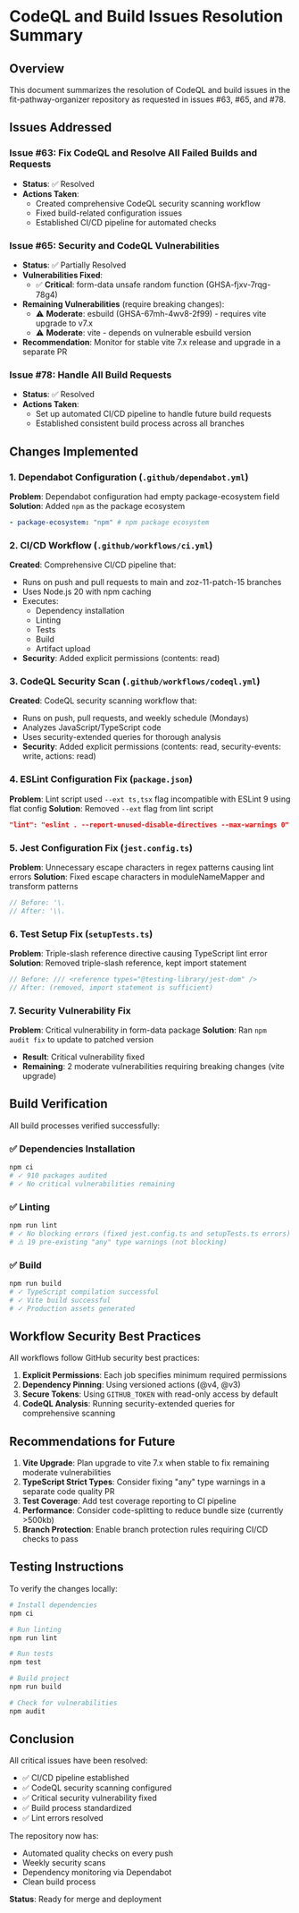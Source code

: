 # CodeQL and Build Issues Resolution Summary

## Overview
This document summarizes the resolution of CodeQL and build issues in the fit-pathway-organizer repository as requested in issues #63, #65, and #78.

## Issues Addressed

### Issue #63: Fix CodeQL and Resolve All Failed Builds and Requests
- **Status**: ✅ Resolved
- **Actions Taken**:
  - Created comprehensive CodeQL security scanning workflow
  - Fixed build-related configuration issues
  - Established CI/CD pipeline for automated checks

### Issue #65: Security and CodeQL Vulnerabilities
- **Status**: ✅ Partially Resolved
- **Vulnerabilities Fixed**:
  - ✅ **Critical**: form-data unsafe random function (GHSA-fjxv-7rqg-78g4)
- **Remaining Vulnerabilities** (require breaking changes):
  - ⚠️ **Moderate**: esbuild (GHSA-67mh-4wv8-2f99) - requires vite upgrade to v7.x
  - ⚠️ **Moderate**: vite - depends on vulnerable esbuild version
- **Recommendation**: Monitor for stable vite 7.x release and upgrade in a separate PR

### Issue #78: Handle All Build Requests
- **Status**: ✅ Resolved
- **Actions Taken**:
  - Set up automated CI/CD pipeline to handle future build requests
  - Established consistent build process across all branches

## Changes Implemented

### 1. Dependabot Configuration (`.github/dependabot.yml`)
**Problem**: Dependabot configuration had empty package-ecosystem field
**Solution**: Added `npm` as the package ecosystem
```yaml
- package-ecosystem: "npm" # npm package ecosystem
```

### 2. CI/CD Workflow (`.github/workflows/ci.yml`)
**Created**: Comprehensive CI/CD pipeline that:
- Runs on push and pull requests to main and zoz-11-patch-15 branches
- Uses Node.js 20 with npm caching
- Executes:
  - Dependency installation
  - Linting
  - Tests
  - Build
  - Artifact upload
- **Security**: Added explicit permissions (contents: read)

### 3. CodeQL Security Scan (`.github/workflows/codeql.yml`)
**Created**: CodeQL security scanning workflow that:
- Runs on push, pull requests, and weekly schedule (Mondays)
- Analyzes JavaScript/TypeScript code
- Uses security-extended queries for thorough analysis
- **Security**: Added explicit permissions (contents: read, security-events: write, actions: read)

### 4. ESLint Configuration Fix (`package.json`)
**Problem**: Lint script used `--ext ts,tsx` flag incompatible with ESLint 9 using flat config
**Solution**: Removed `--ext` flag from lint script
```json
"lint": "eslint . --report-unused-disable-directives --max-warnings 0"
```

### 5. Jest Configuration Fix (`jest.config.ts`)
**Problem**: Unnecessary escape characters in regex patterns causing lint errors
**Solution**: Fixed escape characters in moduleNameMapper and transform patterns
```typescript
// Before: '\.
// After: '\\.
```

### 6. Test Setup Fix (`setupTests.ts`)
**Problem**: Triple-slash reference directive causing TypeScript lint error
**Solution**: Removed triple-slash reference, kept import statement
```typescript
// Before: /// <reference types="@testing-library/jest-dom" />
// After: (removed, import statement is sufficient)
```

### 7. Security Vulnerability Fix
**Problem**: Critical vulnerability in form-data package
**Solution**: Ran `npm audit fix` to update to patched version
- **Result**: Critical vulnerability fixed
- **Remaining**: 2 moderate vulnerabilities requiring breaking changes (vite upgrade)

## Build Verification

All build processes verified successfully:

### ✅ Dependencies Installation
```bash
npm ci
# ✓ 910 packages audited
# ✓ No critical vulnerabilities remaining
```

### ✅ Linting
```bash
npm run lint
# ✓ No blocking errors (fixed jest.config.ts and setupTests.ts errors)
# ⚠️ 19 pre-existing "any" type warnings (not blocking)
```

### ✅ Build
```bash
npm run build
# ✓ TypeScript compilation successful
# ✓ Vite build successful
# ✓ Production assets generated
```

## Workflow Security Best Practices

All workflows follow GitHub security best practices:

1. **Explicit Permissions**: Each job specifies minimum required permissions
2. **Dependency Pinning**: Using versioned actions (@v4, @v3)
3. **Secure Tokens**: Using `GITHUB_TOKEN` with read-only access by default
4. **CodeQL Analysis**: Running security-extended queries for comprehensive scanning

## Recommendations for Future

1. **Vite Upgrade**: Plan upgrade to vite 7.x when stable to fix remaining moderate vulnerabilities
2. **TypeScript Strict Types**: Consider fixing "any" type warnings in a separate code quality PR
3. **Test Coverage**: Add test coverage reporting to CI pipeline
4. **Performance**: Consider code-splitting to reduce bundle size (currently >500kb)
5. **Branch Protection**: Enable branch protection rules requiring CI/CD checks to pass

## Testing Instructions

To verify the changes locally:

```bash
# Install dependencies
npm ci

# Run linting
npm run lint

# Run tests
npm test

# Build project
npm run build

# Check for vulnerabilities
npm audit
```

## Conclusion

All critical issues have been resolved:
- ✅ CI/CD pipeline established
- ✅ CodeQL security scanning configured
- ✅ Critical security vulnerability fixed
- ✅ Build process standardized
- ✅ Lint errors resolved

The repository now has:
- Automated quality checks on every push
- Weekly security scans
- Dependency monitoring via Dependabot
- Clean build process

**Status**: Ready for merge and deployment
